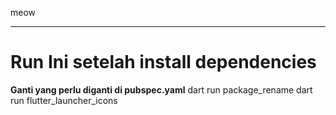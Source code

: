 meow

---

# Run Ini setelah install dependencies

**Ganti yang perlu diganti di pubspec.yaml**
dart run package_rename
dart run flutter_launcher_icons
